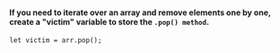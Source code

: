 #### If you need to iterate over an array and remove elements one by one, create a "victim" variable to store the `.pop() method`.

```let victim = arr.pop();```
